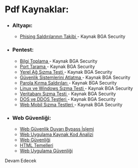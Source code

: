# Pdf Kaynaklar:


* ### Altyapı:
  * [ Phising Saldırılarının Takibi ](/Depo/kaynaklar/turkce/web/Phishing%20Saldırılarının%20Takibi.pdf) - Kaynak BGA Security
* ### Pentest:
  * [ Bilgi Toplama ](/Depo/kaynaklar/turkce/pentest/1-SIZMA%20TESTLERİNDE%20BİLGİ%20TOPLAMA.pdf) - Kaynak BGA Security
  * [ Port Tarama ](/Depo/kaynaklar/turkce/pentest/2-PORT%20TARAMA%20VE%20KEŞİF%20ÇALIŞMALARI.pdf) - Kaynak BGA Security
  * [ Yerel Ağ Sızma Testi ](/Depo/kaynaklar/turkce/pentest/3-İNTERNET%20VE%20YEREL%20AĞ%20SIZMA%20TESTLERİ.pdf) - Kaynak BGA Security
  * [ Güvenlik Sistemlerini Atlatma ](/Depo/kaynaklar/turkce/pentest/4-GÜVENLİK%20SİSTEMLERİNİ%20ATLATMA.pdf) - Kaynak BGA Security
  * [ Parola Kırma Saldırıları ](/Depo/kaynaklar/turkce/pentest/5-PAROLA%20KIRMA%20SALDIRILARI.pdf) - Kaynak BGA Security
  * [ Linux ve Windows Sızma Testi ](/Depo/kaynaklar/turkce/pentest/6-LİNUX%2CWİNDOWS%20VE%20AĞ%20SİSTEMLERİ%20SIZMA%20TESTLERİ.pdf) - Kaynak BGA Security
  * [ Veritabanı Sızma Testi ](/Depo/kaynaklar/turkce/pentest/7-VERİTABANI%20SIZMA%20TESTLERİ.pdff) - Kaynak BGA Security
  * [ DOS ve DDOS Testleri ](/Depo/kaynaklar/turkce/pentest/8-DOS%20DDOS%20TESTLERİ.pdf) - Kaynak BGA Security
  * [ Web Mobil Sızma Testleri ](/Depo/kaynaklar/turkce/pentest/9-WEB%20VE%20MOBİL%20SIZMA%20TESTLERİ.pdf) - Kaynak BGA Security
* ### Web Güvenliği:
  * [ Web Güvenlik Duvarı Bypass İşlemi ](/Depo/kaynaklar/turkce/web/WAF%20Bypass%20Etme.pdf)
  * [ Web Uygulama Kaynak Kod Analizi ](/Depo/kaynaklar/turkce/web/Web%20Uygulama%20Kaynak%20Kod%20Analizi.pdf)
  * [ Web Güvenliği ](/Depo/kaynaklar/turkce/web/Web_Guvenligi_lyk2014_1zinnur9.pdf)
  * [ HTML Temelleri ](/Depo/kaynaklar/turkce/web/html_basic.pdf)
  * [ Web Uygulama Güvenliği ](/Depo/kaynaklar/turkce/web/webappsec-101.pdf)
  
  
Devam Edecek
